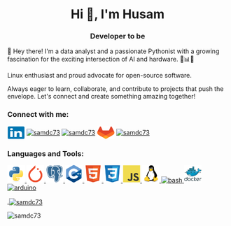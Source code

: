 <h1 align="center">Hi 👋, I'm Husam</h1>
<h3 align="center">Developer to be</h3>
<p>👋 Hey there! I'm a data analyst and a passionate Pythonist with a growing fascination for the exciting intersection of AI and hardware. 🐍📊🤖

Linux enthusiast and proud advocate for open-source software. 

Always eager to learn, collaborate, and contribute to projects that push the envelope. Let's connect and create something amazing together!

</p>

<h3 align="left">Connect with me:</h3>
<p align="left">
<a href="https://linkedin.com/in/samdc73" target="blank"><img align="center" src="https://github.com/devicons/devicon/blob/master/icons/linkedin/linkedin-original.svg" alt="samdc73" height="30" width="40" /></a>
<a href="https://www.leetcode.com/samdc73" target="blank"><img align="center" src="https://raw.githubusercontent.com/rahuldkjain/github-profile-readme-generator/master/src/images/icons/Social/leet-code.svg" alt="samdc73" height="30" width="40" /></a>
<a href="https://twitter.com/samdc73" target="blank"><img align="center" src="https://raw.githubusercontent.com/rahuldkjain/github-profile-readme-generator/master/src/images/icons/Social/twitter.svg" alt="samdc73" height="30" width="40" /></a>
<a href="https://gitlab.com/SamDc73" target="blank"><img align="center" src="https://github.com/devicons/devicon/blob/master/icons/gitlab/gitlab-original.svg" alt="samdc73" height="30" width="40" /></a>
<a href="https://instagram.com/samdc73" target="blank"><img align="center" src="https://raw.githubusercontent.com/rahuldkjain/github-profile-readme-generator/master/src/images/icons/Social/instagram.svg" alt="samdc73" height="30" width="40" /></a>

</p>

<h3 align="left">Languages and Tools:</h3>
<a href="https://www.python.org" target="_blank" rel="noreferrer"> <img src="https://raw.githubusercontent.com/devicons/devicon/master/icons/python/python-original.svg" alt="python" width="40" height="40"/> </a> 
<a href="https://www.pytorch.org/" target="_blank" rel="noreferrer"> <img src="https://raw.githubusercontent.com/devicons/devicon/master/icons/pytorch/pytorch-original.svg" alt="pytorch" width="40" height="40"/> </a> 
<a href="https://www.postgresql.org" target="_blank" rel="noreferrer"> <img src="https://raw.githubusercontent.com/devicons/devicon/master/icons/postgresql/postgresql-plain.svg" alt="python" width="40" height="40"/> </a> 
<a href="https://www.isocpp.org" target="_blank" rel="noreferrer"> <img src="https://raw.githubusercontent.com/devicons/devicon/master/icons/cplusplus/cplusplus-original.svg" alt="cplusplus" width="40" height="40"/> </a>
<a href="https://developer.mozilla.org/en-US/docs/Web/HTML" target="_blank" rel="noreferrer"> <img src="https://raw.githubusercontent.com/devicons/devicon/master/icons/html5/html5-original.svg" alt="HTML" width="40" height="40"/> </a>
<a href="https://developer.mozilla.org/en-US/docs/Web/CSS" target="_blank" rel="noreferrer"> <img src="https://raw.githubusercontent.com/devicons/devicon/master/icons/css3/css3-original.svg" alt="CSS" width="40" height="40"/> </a>
<a href="https://developer.mozilla.org/en-US/docs/Web/JavaScript" target="_blank" rel="noreferrer"> <img src="https://raw.githubusercontent.com/devicons/devicon/master/icons/javascript/javascript-original.svg" alt="javascript" width="40" height="40"/> </a> 
<a href="https://www.linux.org/" target="_blank" rel="noreferrer"> <img src="https://raw.githubusercontent.com/devicons/devicon/master/icons/linux/linux-original.svg" alt="linux" width="40" height="40"/> </a> 
<a href="https://www.gnu.org/software/bash/" target="_blank" rel="noreferrer"> <img src="https://www.vectorlogo.zone/logos/gnu_bash/gnu_bash-icon.svg" alt="bash" width="40" height="40"/> </a> 
<a href="https://www.docker.com/" target="_blank" rel="noreferrer"> <img src="https://raw.githubusercontent.com/devicons/devicon/master/icons/docker/docker-original-wordmark.svg" alt="docker" width="40" height="40"/>  </a> 
<a href="https://www.arduino.cc/" target="_blank" rel="noreferrer"> <img src="https://cdn.worldvectorlogo.com/logos/arduino-1.svg" alt="arduino" width="40" height="40"/> </p>

<p>&nbsp;<img align="center" src="https://github-readme-stats.vercel.app/api?username=samdc73&show_icons=true&theme=dracula&locale=en" alt="samdc73" /></p>

<p><img align="left" src="https://github-readme-stats.vercel.app/api/top-langs?username=samdc73&show_icons=true&theme=dracula&locale=en&layout=compact" alt="samdc73" /></p>



